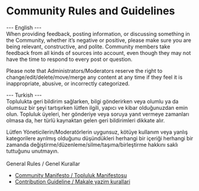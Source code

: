 # Community Rules and Guidelines

--- English ---\
When providing feedback, posting information, or discussing something in the Community, whether it’s negative or positive, please make sure you are being relevant, constructive, and polite. Community members take feedback from all kinds of sources into account, even though they may not have the time to respond to every post or question.

Please note that Administrators/Moderators reserve the right to change/edit/delete/move/merge any content at any time if they feel it is inappropriate, abusive, or incorrectly categorized.


--- Turkish ---\
Toplulukta geri bildirim sağlarken, bilgi gönderirken veya olumlu ya da olumsuz bir şeyi tartışırken lütfen ilgili, yapıcı ve kibar olduğunuzdan emin olun. Topluluk üyeleri, her gönderiye veya soruya yanıt vermeye zamanları olmasa da, her türlü kaynaktan gelen geri bildirimleri dikkate alır.

Lütfen Yöneticilerin/Moderatörlerin uygunsuz, kötüye kullanım veya yanlış kategorilere ayrılmış olduğunu düşündükleri herhangi bir içeriği herhangi bir zamanda değiştirme/düzenleme/silme/taşıma/birleştirme hakkını saklı tuttuğunu unutmayın.\
\
General Rules / Genel Kurallar

* [Community Manifesto / Topluluk Manifestosu](manifesto/chronos-code-of-conduct.md)
* [Contribution Guideline / Makale yazim kurallari](contributing/makale-yazim-kurallari.md)
<br/>
<br/>
